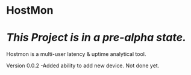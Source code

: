 HostMon
=======
*This Project is in a pre-alpha state.*
=======
Hostmon is a multi-user latency &amp; uptime analytical tool.

Version 0.0.2
-Added ability to add new device. Not done yet.
